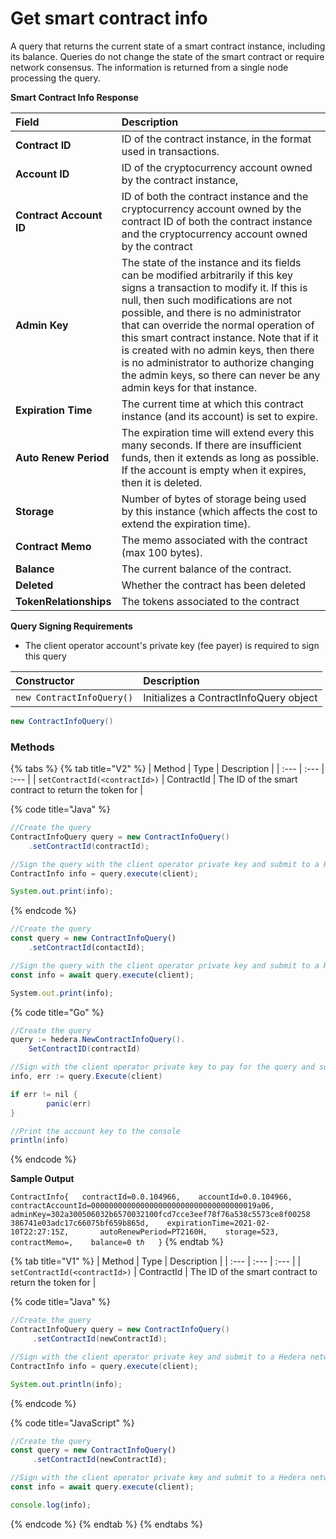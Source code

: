 # Get smart contract info

A query that returns the current state of a smart contract instance, including its balance. Queries do not change the state of the smart contract or require network consensus. The information is returned from a single node processing the query.

**Smart Contract Info Response**

| **Field** | Description |
| :--- | :--- |
| **Contract ID** | ID of the contract instance, in the format used in transactions. |
| **Account ID** | ID of the cryptocurrency account owned by the contract instance, |
| **Contract Account ID** | ID of both the contract instance and the cryptocurrency account owned by the contract ID of both the contract instance and the cryptocurrency account owned by the contract |
| **Admin Key** | The state of the instance and its fields can be modified arbitrarily if this key signs a transaction to modify it. If this is null, then such modifications are not possible, and there is no administrator that can override the normal operation of this smart contract instance. Note that if it is created with no admin keys, then there is no administrator to authorize changing the admin keys, so there can never be any admin keys for that instance. |
| **Expiration Time** | The current time at which this contract instance \(and its account\) is set to expire. |
| **Auto Renew Period** | The expiration time will extend every this many seconds. If there are insufficient funds, then it extends as long as possible. If the account is empty when it expires,  then it is deleted. |
| **Storage** | Number of bytes of storage being used by this instance \(which affects the cost to  extend the expiration time\). |
| **Contract Memo** | The memo associated with the contract \(max 100 bytes\). |
| **Balance** | The current balance of the contract. |
| **Deleted** | Whether the contract has been deleted |
| **TokenRelationships** | The tokens associated to the contract |

**Query Signing Requirements**

* The client operator account's private key \(fee payer\) is required to sign this query

| Constructor | Description |
| :--- | :--- |
| `new ContractInfoQuery()` | Initializes a ContractInfoQuery object |

```java
new ContractInfoQuery()
```

### Methods

{% tabs %}
{% tab title="V2" %}
| Method | Type | Description |
| :--- | :--- | :--- |
| `setContractId(<contractId>)` | ContractId | The ID of the smart contract to return the token for |

{% code title="Java" %}
```java
//Create the query
ContractInfoQuery query = new ContractInfoQuery()
    .setContractId(contractId);

//Sign the query with the client operator private key and submit to a Hedera network
ContractInfo info = query.execute(client);

System.out.print(info);
```
{% endcode %}

```javascript
//Create the query
const query = new ContractInfoQuery()
    .setContractId(contactId);

//Sign the query with the client operator private key and submit to a Hedera network
const info = await query.execute(client);

System.out.print(info);
```

{% code title="Go" %}
```java
//Create the query
query := hedera.NewContractInfoQuery().
    SetContractID(contractId)

//Sign with the client operator private key to pay for the query and submit the query to a Hedera network
info, err := query.Execute(client)

if err != nil {
		panic(err)
}

//Print the account key to the console
println(info)
```
{% endcode %}

**Sample Output**

`ContractInfo{  
     contractId=0.0.104966,   
     accountId=0.0.104966,   
     contractAccountId=0000000000000000000000000000000000019a06,      
     adminKey=302a300506032b6570032100fcd7cce3eef78f76a538c5573ce8f00258   
          386741e03adc17c66075bf659b865d,   
     expirationTime=2021-02-10T22:27:15Z,      
     autoRenewPeriod=PT2160H,   
     storage=523,   
     contractMemo=,   
     balance=0 tℏ  
}`
{% endtab %}

{% tab title="V1" %}
| Method | Type | Description |
| :--- | :--- | :--- |
| `setContractId(<contractId>)` | ContractId | The ID of the smart contract to return the token for |

{% code title="Java" %}
```java
//Create the query
ContractInfoQuery query = new ContractInfoQuery()
     .setContractId(newContractId);

//Sign with the client operator private key and submit to a Hedera network
ContractInfo info = query.execute(client);

System.out.println(info);
```
{% endcode %}

{% code title="JavaScript" %}
```javascript
//Create the query
const query = new ContractInfoQuery()
     .setContractId(newContractId);

//Sign with the client operator private key and submit to a Hedera network
const info = await query.execute(client);

console.log(info);
```
{% endcode %}
{% endtab %}
{% endtabs %}



